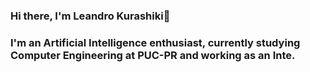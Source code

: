 ### Hi there, I'm Leandro Kurashiki👋

### I'm an Artificial Intelligence enthusiast, currently studying Computer Engineering at __PUC-PR__ and working as an Inte.
